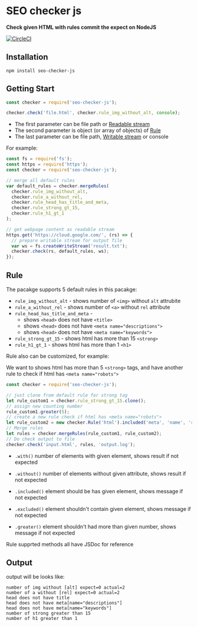 # SEO checker js #

**Check given HTML with rules commit the expect on NodeJS**

[![CircleCI](https://circleci.com/gh/sharowyeh/seo-checker-js.svg?style=svg)](https://circleci.com/gh/sharowyeh/seo-checker-js)

## Installation ##

`npm install seo-checker-js`

## Getting Start ##

```js
const checker = require('seo-checker-js');

checker.check('file.html', checker.rule_img_without_alt, console);
```

- The first parameter can be file path or [Readable stream](https://nodejs.org/api/stream.html#stream_readable_streams)
- The second parameter is object (or array of objects) of [Rule](https://github.com/sharowyeh/seo-checker-js#rule)
- The last parameter can be file path, [Writable stream](https://nodejs.org/api/stream.html#stream_readable_streams) or console

For example:

```js
const fs = require('fs');
const https = require('https');
const checker = require('seo-checker-js');

// merge all default rules
var default_rules = checker.mergeRules(
  checker.rule_img_without_alt,
  checker.rule_a_without_rel,
  checker.rule_head_has_title_and_meta,
  checker.rule_strong_gt_15,
  checker.rule_h1_gt_1
);

// get webpage content as readable stream
https.get('https://cloud.google.com/', (rs) => {
  // prepare writable stream for output file
  var ws = fs.createWriteStream('result.txt');
  checker.check(rs, default_rules, ws);
});
```

## Rule ##

The pacakge supports 5 default rules in this pacakge:
- `rule_img_without_alt` - shows number of `<img>` without `alt` attrubite
- `rule_a_without_rel` - shows number of `<a>` without `rel` attribute
- `rule_head_has_title_and_meta` -
  - shows `<head>` does not have `<title>`
  - shows `<head>` does not have `<meta name="descriptions">`
  - shows `<head>` does not have `<meta name="keywords">`
- `rule_strong_gt_15` - shows html has more than 15 `<strong>`
- `rule_h1_gt_1` - shows html has more than 1 `<h1>`

Rule also can be customized, for example:

We want to shows html has more than 5 `<strong>` tags, and have another rule to check if html has `<meta name="robots">`
```js
const checker = require('seo-checker-js');

// just clone from default rule for strong tag
let rule_custom1 = checker.rule_strong_gt_15.clone();
// assign new counting number 
rule_custom1.greater(5);
// create a new rule check if html has <meta name="robots">
let rule_custom2 = new checker.Rule('html').included('meta', 'name', 'robots');
// Merge rules
let rules = checker.mergeRules(rule_custom1, rule_custom2);
// Do check output to file
checker.check('input.html', rules, 'output.log');
```

- `.with()` number of elements with given element, shows result if not expected

- `.without()` number of elements without given attribute, shows result if not expected

- `.included()` element should be has given element, shows message if not expected

- `.excluded()` element shouldn't contain given element, shows message if not expected

- `.greater()` element shouldn't had more than given number, shows message if not expected

Rule supprted methods all have JSDoc for reference


## Output ##

output will be looks like:
```
number of img without [alt] expect=0 actual=2
number of a without [rel] expect=0 actual=2
head does not have title
head does not have meta[name="descriptions"]
head does not have meta[name="keywords"]
number of strong greater than 15
number of h1 greater than 1
```